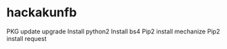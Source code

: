 # hackakunfb
PKG update upgrade
Install python2
Install bs4
Pip2 install mechanize
Pip2 install request

